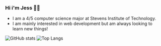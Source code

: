 ### Hi i'm Jess 👩‍💻

- I am a 4/5 computer science major at Stevens Institute of Technology.
- I am mainly interested in web development but am always looking to learn new things!

![GitHub stats](https://github-readme-stats.vercel.app/api?username=39xdgy&show_icons=true&theme=synthwave)
![Top Langs](https://github-readme-stats.vercel.app/api/top-langs/?username=39xdgya&layout=compact&theme=synthwave)
